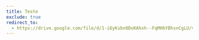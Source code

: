 ```yaml
---
title: Teste
exclude: true
redirect_to: 
  - https://drive.google.com/file/d/1-i6yKsbn8DoKAhxh--FqMHbYBhsnCgLU/view?usp=sharing
---
```

